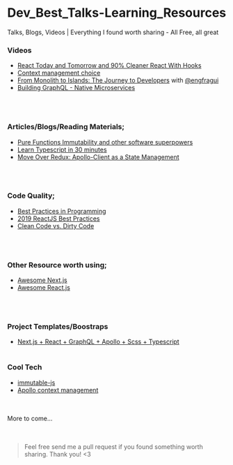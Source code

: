 # Dev_Best_Talks-Learning_Resources
Talks, Blogs, Videos | Everything I found worth sharing - All Free, all great

### Videos
- [React Today and Tomorrow and 90% Cleaner React With Hooks](https://www.youtube.com/watch?v=dpw9EHDh2bM)
- [Context management choice](https://www.youtube.com/watch?v=Q54YDGC_t3Y)
- [From Monolith to Islands: The Journey to Developers](https://www.youtube.com/watch?v=f7BMSVhZan0&t=783s) with [@engfragui](https://github.com/engfragui)
- [Building GraphQL - Native Microservices](https://www.youtube.com/watch?v=WhYjSFKNhBA)

<br><br>
### Articles/Blogs/Reading Materials;
- [Pure Functions Immutability and other software superpowers](https://medium.com/dailyjs/pure-functions-immutability-and-other-software-superpowers-dfe6039af8f6)
- [Learn Typescript in 30 minutes](https://tutorialzine.com/2016/07/learn-typescript-in-30-minutes)
- [Move Over Redux: Apollo-Client as a State Management](https://engineering.circle.com/https-medium-com-mattdionis-move-over-redux-apollo-client-as-a-state-management-solution-1f9325f96cdd)

<br><br>
### Code Quality;
- [Best Practices in Programming](https://whitelabelcoders.com/best-practices-in-programming-based-on-solid-kiss-and-personal-experience/)
- [2019 ReactJS Best Practices](https://medium.com/@konstankino/2019-reactjs-best-practices-design-patterns-516e1c3ca06a)
- [Clean Code vs. Dirty Code](https://americanexpress.io/clean-code-dirty-code/)

<br><br>
### Other Resource worth using;
- [Awesome Next.js](https://github.com/unicodeveloper/awesome-nextjs)
- [Awesome React.js](https://github.com/enaqx/awesome-react/blob/master/README.md)

<br><br>
### Project Templates/Boostraps
- [Next.js + React + GraphQL + Apollo + Scss + Typescript](https://github.com/Sebastp/Next-react-graphql-apollo_Boostrap)
<br><br>
### Cool Tech
- [immutable-js](https://github.com/immutable-js/immutable-js)
- [Apollo context management](https://www.apollographql.com/docs/react/data/local-state/)

<br><br>
More to come...<br>
<br><br>

> Feel free send me a pull request if you found something worth sharing. Thank you! <3
